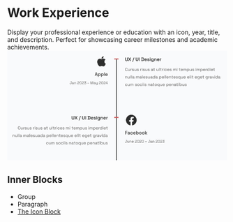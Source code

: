 # Work Experience

Display your professional experience or education with an icon, year, title, and description. Perfect for showcasing career milestones and academic achievements.
  ![work experience](/img/leon/work-experience.jpg)

## Inner Blocks

- Group
- Paragraph
- [The Icon Block](https://wordpress.org/plugins/icon-block/)